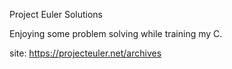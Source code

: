 Project Euler Solutions

Enjoying some problem solving while training my C.

site: <https://projecteuler.net/archives>
